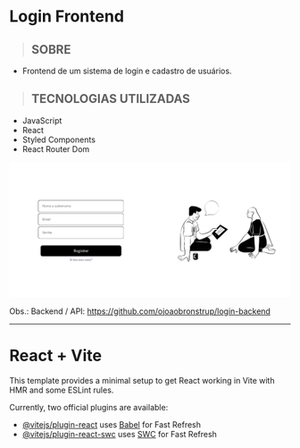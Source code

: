 # Login Frontend
> ## SOBRE
  * Frontend de um sistema de login e cadastro de usuários.

> ## TECNOLOGIAS UTILIZADAS
  * JavaScript
  * React
  * Styled Components
  * React Router Dom

![Página de registro de novos usuários](public/registrar.jpeg)

Obs.: Backend / API: https://github.com/ojoaobronstrup/login-backend 

------------------------------------------------

# React + Vite

This template provides a minimal setup to get React working in Vite with HMR and some ESLint rules.

Currently, two official plugins are available:

- [@vitejs/plugin-react](https://github.com/vitejs/vite-plugin-react/blob/main/packages/plugin-react/README.md) uses [Babel](https://babeljs.io/) for Fast Refresh
- [@vitejs/plugin-react-swc](https://github.com/vitejs/vite-plugin-react-swc) uses [SWC](https://swc.rs/) for Fast Refresh
